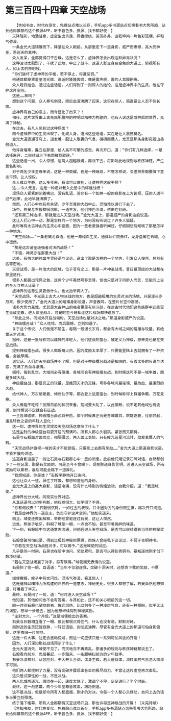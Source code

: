 # 第三百四十四章 天空战场
        【告知书友，时代在变化，免费站点难以长存，手机app多书源站点切换看书大势所趋，站长给你推荐的这个换源APP，听书音色多、换源、找书都好使！】
       天降瑞彩，地涌甘泉，虚空生出青莲，异香缭绕，芬芳扑鼻，这乾坤间一片色彩斑斓，祥和气弥漫。
       一条金光大道铺展而下，降落在众人眼前，从那里走下一道身影，威严而肃穆，高大而神圣，若巡天的真神。
       众人发呆，全都觉得口干舌燥，这是怎么了，虚神界怎会出现这种异常状况？
       这种波动太剧烈了，干扰了此地，中止了战斗，这道人影立身在金色的大道上，俯视所有人，如上古的神明般。
       “你们破坏了虚神界的平衡，若不停止，将遭惩罚。”
       他通体都笼罩着圣洁光辉，说话时隆隆轰鸣，像是雷声般，震的人耳膜剧痛。
       众人瞠目结舌，通过这些话语，人们得到了一则惊人的结论，这是虚神界中的生灵，他在守护这片空间。
       这是……神吗？
       想到这个问题，众人寒毛倒竖，而后血液沸腾了起来，这实在惊人，简直要让人忍不住长啸。
       虚神界有自己的意志，而今显化了出来？！
       相传，这片世界由上古先民所膜拜的神明以精神力构建的，也有人说这是成神后的世界，充满了神秘。
       在过去，有几人见到过这种场面？
       而今虚神界中的生灵出现了，化成人身，道出这些话语，实在是让人震撼莫名。
       金光大道直通苍穹上，透发着一股让人敬畏的气息，磅礴而慑人，尤其是那条身影宛若山岳般迫人。
       他浑身璀璨，矗立在那里，给人高不可攀的感觉，再次开口，道：“你们有几种选择，一是选择离开，二继续战斗下去而被我驱逐。”
       这些话语一出，令人惊憾，这两人超越极境，再战下去，将影响此地规则与秩序神链，产生莫名影响。
       对于两名少年至尊来说，这是一种荣耀，也是一种麻烦，不管怎样说，令虚神界都要降下意志干预，让人惊叹。
       众人难以平静，这么多年来，有谁可以做到，让虚神界这般干预？
       这……令人无言，这是一种足以载入史册中的辉煌战绩！
       现场众人紧紧的闭着嘴巴，没有乱语，若非有一个如神一般的身影在上方俯视，压的人透不过气起来，此地早就沸腾了。
       然而，人们心中也有些失望，少年至尊的大战中止，恐怕难以进行下去了。
       场中，石昊与石毅都很沉默，一语不发，他们神色冷漠，依旧在对峙。
       “还有第三种选择，那就是进入天空战场。”金光大道上，那道威严的身影这般说道。
       这让人们心中一动，那是怎样的一个地方，为何没有听说过？许多人狐疑。
       此时唯有太古神山的生灵心中剧震，因为一些老辈强者听闻过，仔细回想后知晓了那是怎样一种地方。
       “天空战场……”一条老螭龙自语，他是一尊纯血生灵，通体灿烂而赤红，龙身盘匐在云端，心中凛然。
       “那是远古诸圣级强者对决的战场！”
       “不错，神灵亦在那里大战！”
       远处，有强大的纯血生灵轻语与议论，道出了那是怎样的一个地方，引发众人惶然，居然有这等密地。
       天空战场，是一片浩大的区域，位于苍穹之上，那是一片神圣战场，昔日最顶级的大战都在那里进行。
       很多人都露出诧异之色，这两个少年虽然号称至尊，但也只是对于同龄人而言，怎能同上古的圣人与神人比肩？
       虚神界的这尊生灵要做什么，也太抬举两人了。
       “天空战场，不光是上古大人物决战的地方，也是超越极境的生灵对决的场地，只是漫长岁月来，很少使用了。”金光大道上的璀璨身影说道，声音轰鸣，在整片长空中震荡。
       诸多大势力羞愧，尤其是太古神山的强者更是有些汗颜，在远古时代他们这些族群中还能诞生无敌至尊，进入那里战斗，可是时至今日却连这片战场都快遗忘了。
       “除此之外，同域外开启战端时，天空战场也是对决之地。”那道身影威严的说道。
       “神级擂台战？”众人吃惊，而后震撼，立刻知道了。
       关于这个传说，人们倒是不陌生，每隔一段漫长岁月，都会有大域之间的碰撞与较量，有绝世天才对决。
       据传，这是一批号称可以成神的年轻人，他们征战的擂台，被定义为神级，原来竟也是在天空战场。
       提到神级擂台战，很多人都眼睛火热，因为奖励太丰厚了，只要能登陆上去就拥有了一种资格，会被厚赐。
       说实话，人们对天空战场并不了解，但是对于神级擂台战还是知晓的，有着太多的传说与诱惑，充满了热血与激情。
       据传，每到乱世，大域间必有碰撞，各域间会有神级擂台战，到时候这可不是一域争雄，而是多域大战。
       神级擂台战，那是真正的较量，是绝顶天才的交锋，号称各域间最璀璨、最热血、最激烈的大战。
       绝代神人、万古绝艳者、倾世仙子等，都会登上这座擂台，到时候称得上群雄争霸，万花竞艳。
       众人焉能不吃惊？按照目前的状况来看，荒域要大乱了，以此推断，说不定其他域也有波澜，到时候说不定就会有征战。
       一旦各域碰转，神级擂台战必将开启，那个时候真正会是各域瞩目，群雄逐鹿，佳丽并起，诸圣转世之姿的年轻人显化！
       这一刻，虚神界的生灵提及天空战场这意味了什么？
       这是尘封的神级擂台将要开启的预演吗，所有人都心头剧跳，紧张而又期待。
       石昊与石毅面对面而立，相隔很远，两人面无表情，只有眸光若星河流转，散发着慑人的气机。
       “天空战场非傲视一域的天才不能登临，只要能上去都有奖励……”金光大道上那道身影说道，不紧不慢的讲述。
       这道身影透露了一则让石昊与石毅都心中一震的消息。此前他们用记录石碑对话，自然都创下了一些记录，那是有奖励的，可是至今不曾赐下。现在那道身影言明，若进入天空战场，所有奖励可以累积，最后可能会赐下一道厚礼。
       “我想知道，你是谁？”石毅平静地开口询问。
       这也让众人一怔，屏住了呼吸，都想知道他的身份。
       金光大道上的高大身影，话语冷漠，没有什么特别的情绪波动，自我介绍，道：“我是域使。”
       虚神界也分大域，同现实世界对应。
       从其话语可以初步判断，他权柄很大，似乎很了不得。
       “你有何权责？”石毅很沉稳，一如过去的表现，并未因对方的身份而生惧，再次开口问道。
       “我是虚神界的一道意志，负责守护这片空间。”他如实道来。
       而且，域使还做出解释，举例他曾驱逐过石昊，这让人愕然。
       远处，熊孩子呲牙，斜睨了域使一眼，一点也不怕，甚至带着挑衅的味道。
       下一刻，石毅暗中与这道意志沟通，问他若进入天空战场，是否可以继续得到当年的神秘奖励。
       石毅曾破可怕纪录，得到过极其神秘的厚赐，雨族人曾经私下议论过，不弱于青铜神书。
       “你若在天空战场战胜对手，可以赐予。”这是域使的回应。
       几乎是同一时间，石昊也在暗中询问，奖励累积，是否可以得到青铜书，要知道他刚才创下数项纪录。
       “若在天空战场赢了对手，将有厚赐。”域使面无表情的说道。
       石昊斜了他一眼，自语道：“当年不仅驱逐我，突破十洞天时，还想贪下我的奖励，不厚道。”
       域使瞪眼，眸子中符文闪烁，混沌气弥漫，极其惊人！
       这是诸神以精神力所构建的世界的一道意志，神秘无比，很多人都想了解，石昊自然也想知道，盯着看了半天。
       最终，石昊问了一句，道：“何时进入天空战场？”
       他知道，其他的问也不会有答案，与其如此，还不如关心眼前的这一切。
       同一时间石毅也望向前去，眸光炽热，比以前多了一种凌厉气息，还有一种期盼，似乎无比的渴望，想早一步进去，因为他想继续得到神秘奖励。
       “尘封太久，一个月后。”这是域使给出的答案。
       石昊与石毅相互看了一眼，彼此都很沉得住气，什么也没有说，默默对峙。
       而附近的生灵短暂寂静，一阵低语后，则彻底沸腾，尽管有金光大道上的那道可怕身影俯视，这里依旧一片喧哗。
       这是一件大事，注定会震动荒域，而这一切应该只是一系列可怕风波的开端！
       因为，人们深知那处战场预示了什么！
       金光大道消失，域使不见了。而天地亦不再紊乱，那诸多的规则与秩序神链都淡去了。
       石毅看向前方，而后暴起，一步踏来，一条腿横扫前方的少年敌手。
       石昊冷漠相对，从容应对，于大开大合间，浑身生辉，若大道载体，流转出的气息浩大而深不可测。
       他们两人都控制了力量，没有突破并展现出各自的极尽战力，不曾让这片虚空再次紊乱。
       这只是试探性的一战，不是决战。
       两人化成两道光，缠绕在一起，速度太快了，激战个不停，足足进行了半个时辰。
       最终，这一战落幕，两个少年至尊皆咳血，踉跄倒退。
       这不是决战，但是却令所有人都震撼，刚才的对决，令每一个人都心头悸动，自问上去的话多半要立刻殒落。
       终于落下帷幕，所有人全都期待天空战场开启，那也许将是神级战的开篇！（未完待续）
       【告知书友，时代在变化，免费站点难以长存，手机app多书源站点切换看书大势所趋，站长给你推荐的这个换源APP，听书音色多、换源、找书都好使！】